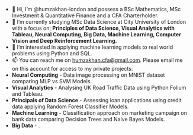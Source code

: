 - 👋 Hi, I’m @humzakhan-london and possess a BSc Mathematics, MSc Investment & Quantitative Finance and a CFA Charterholder.
- 🌱 I’m currently studying MSc Data Science at City University of London with a focus on;
**Principles of Data Science, Visual Analytics with Tableau, Neural Computing, Big Data, Machine Learning, Computer Vision and Deep Reinforcement Learning.**
- 👀 I’m interested in applying machine learning models to real world problems using Python and SQL. 
- 📫 You can reach me on humzakhan.cfa@gmail.com. Please email me on this account for access to my private projects:
- **Neural Computing** - Data image processing on MNIST dataset comparing MLP vs SVM Models.
- **Visual Analytics** - Analysing UK Road Traffic Data using Python Folium and Tableau.
- **Principals of Data Science** - Assessing loan applications using credit data applying Random Forest Classifier Models.
- **Machine Learning** - Classification approach on marketing campaign on bank data comparing Decision Trees and Naive Bayes Models.
- **Big Data** - .


<!---
humzakhan-london/humzakhan-london is a ✨ special ✨ repository because its `README.md` (this file) appears on your GitHub profile.
You can click the Preview link to take a look at your changes.
--->
